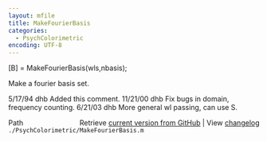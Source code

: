 ```yaml
---
layout: mfile
title: MakeFourierBasis
categories:
  - PsychColorimetric
encoding: UTF-8
---
```


[B] = MakeFourierBasis(wls,nbasis);

Make a fourier basis set.

5/17/94   dhb     Added this comment.
11/21/00  dhb   Fix bugs in domain, frequency counting.
6/21/03   dhb   More general wl passing, can use S.


<div class="code_header" style="text-align:right;">
  <span style="float:left;">Path&nbsp;&nbsp;</span> <span class="counter">Retrieve <a href=
  "https://raw.github.com/Psychtoolbox-3/Psychtoolbox-3/beta/./PsychColorimetric/MakeFourierBasis.m">current version from GitHub</a> | View <a href=
  "https://github.com/Psychtoolbox-3/Psychtoolbox-3/commits/beta/./PsychColorimetric/MakeFourierBasis.m">changelog</a></span>
</div>
<div class="code">
  <code>./PsychColorimetric/MakeFourierBasis.m</code>
</div>
